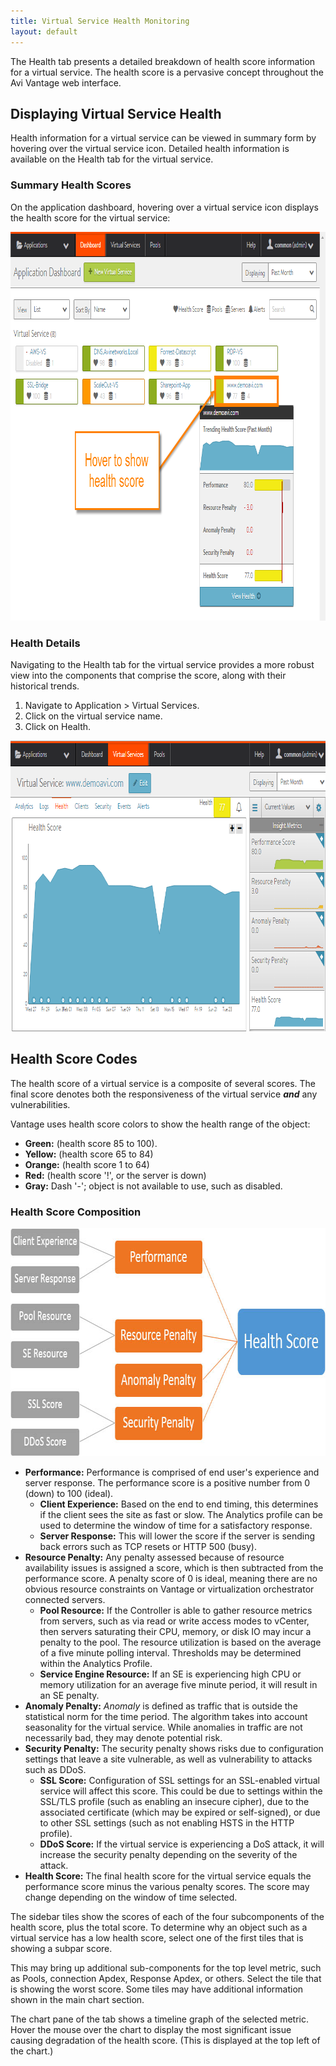 ```yaml
---
title: Virtual Service Health Monitoring
layout: default
---
```

The Health tab presents a detailed breakdown of health score information for a virtual service. The health score is a pervasive concept throughout the Avi Vantage web interface.

## Displaying Virtual Service Health

Health information for a virtual service can be viewed in summary form by hovering over the virtual service icon. Detailed health information is available on the Health tab for the virtual service.

### Summary Health Scores

On the application dashboard, hovering over a virtual service icon displays the health score for the virtual service:

<a href="img/vs-health-hover.png"><img src="img/vs-health-hover.png" alt="vs-health-hover" width="911" height="622" class="alignnone size-full wp-image-5323"></a>

### Health Details

Navigating to the Health tab for the virtual service provides a more robust view into the components that comprise the score, along with their historical trends.

1. Navigate to Application > Virtual Services. 
1. Click on the virtual service name. 
1. Click on Health.  

<a href="img/vs-health-tab.png"><img src="img/vs-health-tab.png" alt="vs-health-tab" width="875" height="465" class="alignnone size-full wp-image-5324"></a>

## Health Score Codes

The health score of a virtual service is a composite of several scores. The final score denotes both the responsiveness of the virtual service ***and*** any vulnerabilities.

Vantage uses health score colors to show the health range of the object:

* **Green:** (health score 85 to 100).
* **Yellow:** (health score 65 to 84)
* **Orange:** (health score 1 to 64)
* **Red:** (health score '!', or the server is down)
* **Gray:** Dash '-'; object is not available to use, such as disabled. 

### Health Score Composition

<a href="img/apps_vs_insight.jpg"><img src="img/apps_vs_insight.jpg" alt="VS Insight" width="768" height="365" class="alignnone size-full wp-image-2014"></a>

* **Performance:** Performance is comprised of end user's experience and server response. The performance score is a positive number from 0 (down) to 100 (ideal).  
    * **Client Experience:** Based on the end to end timing, this determines if the client sees the site as fast or slow. The Analytics profile can be used to determine the window of time for a satisfactory response. 
    * **Server Response:** This will lower the score if the server is sending back errors such as TCP resets or HTTP 500 (busy). 
* **Resource Penalty:** Any penalty assessed because of resource availability issues is assigned a score, which is then subtracted from the performance score. A penalty score of 0 is ideal, meaning there are no obvious resource constraints on Vantage or virtualization orchestrator connected servers.  
    * **Pool Resource:** If the Controller is able to gather resource metrics from servers, such as via read or write access modes to vCenter, then servers saturating their CPU, memory, or disk IO may incur a penalty to the pool. The resource utilization is based on the average of a five minute polling interval. Thresholds may be determined within the Analytics Profile. 
    * **Service Engine Resource:** If an SE is experiencing high CPU or memory utilization for an average five minute period, it will result in an SE penalty. 
* **Anomaly Penalty:** *Anomaly* is defined as traffic that is outside the statistical norm for the time period. The algorithm takes into account seasonality for the virtual service. While anomalies in traffic are not necessarily bad, they may denote potential risk. 
* **Security Penalty:** The security penalty shows risks due to configuration settings that leave a site vulnerable, as well as vulnerability to attacks such as DDoS.  
    * **SSL Score:** Configuration of SSL settings for an SSL-enabled virtual service will affect this score. This could be due to settings within the SSL/TLS profile (such as enabling an insecure cipher), due to the associated certificate (which may be expired or self-signed), or due to other SSL settings (such as not enabling HSTS in the HTTP profile). 
    * **DDoS Score:** If the virtual service is experiencing a DoS attack, it will increase the security penalty depending on the severity of the attack. 
* **Health Score:** The final health score for the virtual service equals the performance score minus the various penalty scores. The score may change depending on the window of time selected.  

The sidebar tiles show the scores of each of the four subcomponents of the health score, plus the total score. To determine why an object such as a virtual service has a low health score, select one of the first tiles that is showing a subpar score.

This may bring up additional sub-components for the top level metric, such as Pools, connection Apdex, Response Apdex, or others. Select the tile that is showing the worst score. Some tiles may have additional information shown in the main chart section.

The chart pane of the tab shows a timeline graph of the selected metric. Hover the mouse over the chart to display the most significant issue causing degradation of the health score. (This is displayed at the top left of the chart.)
 
